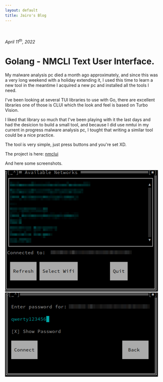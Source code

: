 ```yaml
---
layout: default
title: Jairo's Blog
---
```


<center>
<img src="">
</center>
<h6>April 11<sup>th</sup>, 2022</h6>

# Golang - NMCLI Text User Interface.

My malware analysis pc died a month ago approximately, and since this was a very long weekend with a holiday extending it, I used this time to learn a new tool in the meantime I
acquired a new pc and installed all the tools I need.

I've been looking at several TUI libraries to use with Go, there are excellent libraries one of those is CLUI which the look and feel is based on Turbo Vision.

I liked that library so much that I've been playing with it the last days and had the desicion to build a small tool, and because I did use nmtui in my current in progress malware
analysis pc, I tought that writing a similar tool could be a nice practice.

The tool is very simple, just press buttons and you're set XD.

The project is here: <a href="https://github.com/jairochavesb/nmclui"> nmclui </a>

And here some screenshots.

<img src="https://raw.githubusercontent.com/jairochavesb/nmclui/main/screenshots/screenshot1.png">

<img src="https://raw.githubusercontent.com/jairochavesb/nmclui/main/screenshots/screenshot2.png">


